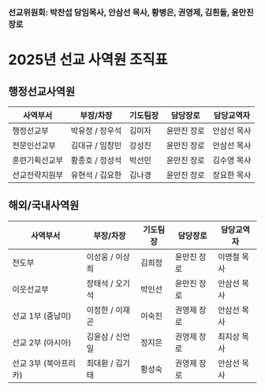 ### 선교위원회: 박찬섭 담임목사, 안삼선 목사, 황병은, 권영제, 김흰돌, 윤만진 장로

# 2025년 선교 사역원 조직표

## 행정선교사역원

| 사역부서 | 부장/차장 | 기도팀장 | 담당장로 | 담당교역자 |
|---------|---------|--------|--------|--------|
| 행정선교부 | 박유정 / 장우석 | 김미자 | 윤만진 장로 | 안삼선 목사 |
| 전문인선교부 | 김대규 / 임창민 | 강성진 | 윤만진 장로 | 안삼선 목사 |
| 훈련기획선교부 | 황종호 / 정성석 | 박선민 | 윤만진 장로 | 김수영 목사 |
| 선교전략지원부 | 유현석 / 김요한 | 김나경 | 윤만진 장로 | 장요한 목사 |

## 해외/국내사역원

| 사역부서 | 부장/차장 | 기도팀장 | 담당장로 | 담당교역자 |
|---------|---------|--------|--------|--------|
| 전도부 | 이성웅 / 이상희 | 김희정 | 윤만진 장로 | 이명철 목사 |
| 이웃선교부 | 장태석 / 오기석 | 박인선 | 윤만진 장로 | 안삼선 목사 |
| 선교 1부 (중남미) | 이정한 / 이재곤 | 이숙진 | 권영제 장로 | 안삼선 목사 |
| 선교 2부 (아시아) | 김윤삼 / 신언일 | 정지은 | 권영제 장로 | 최지상 목사 |
| 선교 3부 (북아프리카) | 최대환 / 김기태 | 황성숙 | 권영제 장로 | 안삼선 목사 |